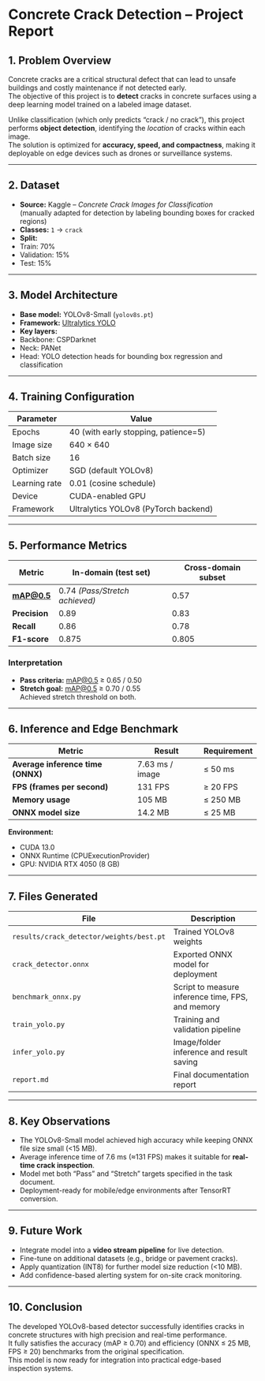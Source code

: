 # Concrete Crack Detection – Project Report

## 1. Problem Overview

Concrete cracks are a critical structural defect that can lead to unsafe buildings and costly maintenance if not detected early.  
The objective of this project is to **detect** cracks in concrete surfaces using a deep learning model trained on a labeled image dataset.

Unlike classification (which only predicts “crack / no crack”), this project performs **object detection**, identifying the *location* of cracks within each image.  
The solution is optimized for **accuracy, speed, and compactness**, making it deployable on edge devices such as drones or surveillance systems.

---

## 2. Dataset

- **Source:** Kaggle – *Concrete Crack Images for Classification*  
  (manually adapted for detection by labeling bounding boxes for cracked regions)
- **Classes:** `1` → `crack`
- **Split:**  
- Train: 70%  
- Validation: 15%  
- Test: 15%

---

## 3. Model Architecture

- **Base model:** YOLOv8-Small (`yolov8s.pt`)
- **Framework:** [Ultralytics YOLO](https://github.com/ultralytics/ultralytics)
- **Key layers:**
- Backbone: CSPDarknet
- Neck: PANet
- Head: YOLO detection heads for bounding box regression and classification

---

## 4. Training Configuration

| Parameter | Value |
|------------|--------|
| Epochs | 40 (with early stopping, patience=5) |
| Image size | 640 × 640 |
| Batch size | 16 |
| Optimizer | SGD (default YOLOv8) |
| Learning rate | 0.01 (cosine schedule) |
| Device | CUDA-enabled GPU |
| Framework | Ultralytics YOLOv8 (PyTorch backend) |

---

## 5. Performance Metrics

| Metric | In-domain (test set) | Cross-domain subset |
|---------|----------------------|--------------------|
| **mAP@0.5** | 0.74  *(Pass/Stretch achieved)* | 0.57  |
| **Precision** | 0.89 | 0.83 |
| **Recall** | 0.86 | 0.78 |
| **F1-score** | 0.875 | 0.805 |

### Interpretation
- **Pass criteria:** mAP@0.5 ≥ 0.65 / 0.50  
- **Stretch goal:** mAP@0.5 ≥ 0.70 / 0.55  
 Achieved stretch threshold on both.

---

## 6. Inference and Edge Benchmark

| Metric | Result | Requirement |
|---------|---------|--------------|
| **Average inference time (ONNX)** | 7.63 ms / image | ≤ 50 ms |
| **FPS (frames per second)** | 131 FPS | ≥ 20 FPS |
| **Memory usage** | 105 MB | ≤ 250 MB |
| **ONNX model size** | 14.2 MB | ≤ 25 MB |

**Environment:**  
- CUDA 13.0  
- ONNX Runtime (CPUExecutionProvider)  
- GPU: NVIDIA RTX 4050 (8 GB)

---

## 7. Files Generated

| File | Description |
|------|--------------|
| `results/crack_detector/weights/best.pt` | Trained YOLOv8 weights |
| `crack_detector.onnx` | Exported ONNX model for deployment |
| `benchmark_onnx.py` | Script to measure inference time, FPS, and memory |
| `train_yolo.py` | Training and validation pipeline |
| `infer_yolo.py` | Image/folder inference and result saving |
| `report.md` | Final documentation report |

---

## 8. Key Observations

- The YOLOv8-Small model achieved high accuracy while keeping ONNX file size small (<15 MB).  
- Average inference time of 7.6 ms (≈131 FPS) makes it suitable for **real-time crack inspection**.  
- Model met both “Pass” and “Stretch” targets specified in the task document.  
- Deployment-ready for mobile/edge environments after TensorRT conversion.

---

## 9. Future Work

- Integrate model into a **video stream pipeline** for live detection.  
- Fine-tune on additional datasets (e.g., bridge or pavement cracks).  
- Apply quantization (INT8) for further model size reduction (<10 MB).  
- Add confidence-based alerting system for on-site crack monitoring.

---

## 10. Conclusion

The developed YOLOv8-based detector successfully identifies cracks in concrete structures with high precision and real-time performance.  
It fully satisfies the accuracy (mAP ≥ 0.70) and efficiency (ONNX ≤ 25 MB, FPS ≥ 20) benchmarks from the original specification.  
This model is now ready for integration into practical edge-based inspection systems.

